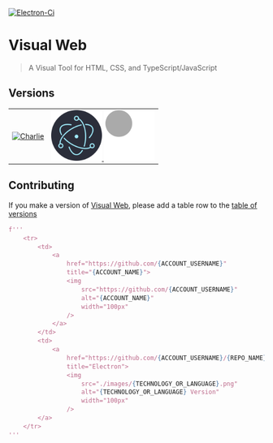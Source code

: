 [![Electron-Ci][Electron-Ci-badge]][Electron-Ci-workflow]

[Electron-Ci-badge]: https://github.com/Charlie-Sumorok/Visual-Web-Electron/actions/workflows/Ci.yml/badge.svg
[Electron-Ci-workflow]: https://github.com/Charlie-Sumorok/Visual-Web-Electron/actions/workflows/Ci.yml

# Visual Web

> A Visual Tool for HTML, CSS, and TypeScript/JavaScript

<!-- ## Install

*macOS 10.10+, Linux, and Windows 7+ are supported (64-bit only).*

**macOS**

[**Download**](https://github.com/user/repo/releases/latest) the `.dmg` file.

**Linux**

[**Download**](https://github.com/user/repo/releases/latest) the `.AppImage` or `.deb` file.

*The AppImage needs to be [made executable](http://discourse.appimage.org/t/how-to-make-an-appimage-executable/80) after download.*

**Windows**

[**Download**](https://github.com/user/repo/releases/latest) the `.exe` file.

---
-->

<!--
### Publish

```
$ npm run release
```

After Travis finishes building your app, open the release draft it created and click "Publish".
-->
## Versions
<table>
	<tr>
		<td align="center">
			<a
				href="https://github.com/Charlie-Sumorok"
				title="Charlie">
				<img
					src="https://github.com/Charlie-Sumorok.png"
					alt="Charlie"
					width="100px"
				/>
			</a>
		</td>
		<td>
			<a
				href="https://github.com/Charlie-Sumorok/Visual-Web-Electron" 
				title="Electron">
				<img
					src="./images/Electron.png"
					alt="Electron Version"
					width="100px"
				/>
				<img
					src="./images/Electron.svg"
					alt="Electron Version"
					width="100px"
				/>
			</a>
		</td>
	</tr>
</table>



## Contributing
If you make a version of [Visual Web](https://github.com/Charlie-Sumorok/Visual-Web),
please add a table row to the [table of versions](https://github.com/Charlie-Sumorok/Visual-Web#Versions)

```py
f'''
	<tr>
		<td>
			<a
				href="https://github.com/{ACCOUNT_USERNAME}"
				title="{ACCOUNT_NAME}">
				<img
					src="https://github.com/{ACCOUNT_USERNAME}"
					alt="{ACCOUNT_NAME}"
					width="100px"
				/>
			</a>
		</td>
		<td>
			<a
				href="https://github.com/{ACCOUNT_USERNAME}/{REPO_NAME}" 
				title="Electron">
				<img
					src="./images/{TECHNOLOGY_OR_LANGUAGE}.png"
					alt="{TECHNOLOGY_OR_LANGUAGE} Version"
					width="100px"
				/>
		</a>
	</tr>
'''
```
